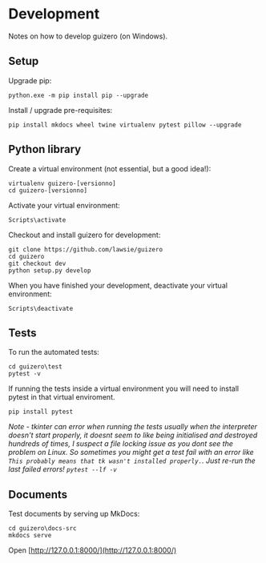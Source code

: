 # Development

Notes on how to develop guizero (on Windows).

## Setup

Upgrade pip:

```
python.exe -m pip install pip --upgrade
```

Install / upgrade pre-requisites:

```
pip install mkdocs wheel twine virtualenv pytest pillow --upgrade
```

## Python library

Create a virtual environment (not essential, but a good idea!):

```
virtualenv guizero-[versionno]
cd guizero-[versionno]
```

Activate your virtual environment:

```
Scripts\activate
```

Checkout and install guizero for development:

```
git clone https://github.com/lawsie/guizero
cd guizero
git checkout dev
python setup.py develop
```

When you have finished your development, deactivate your virtual environment:

```
Scripts\deactivate
```

## Tests

To run the automated tests:

```
cd guizero\test
pytest -v 
```

If running the tests inside a virtual environment you will need to install pytest in that virtual enviroment.

```
pip install pytest
```

_Note - tkinter can error when running the tests usually when the interpreter doesn't start properly, it doesnt seem to like being initialised and destroyed hundreds of times, I suspect a file locking issue as you dont see the problem on Linux. So sometimes you might get a test fail with an error like `This probably means that tk wasn't installed properly.`. Just re-run the last failed errors! `pytest --lf -v`_

## Documents

Test documents by serving up MkDocs:

```
cd guizero\docs-src
mkdocs serve
```

Open [http://127.0.0.1:8000/](http://127.0.0.1:8000/) 
